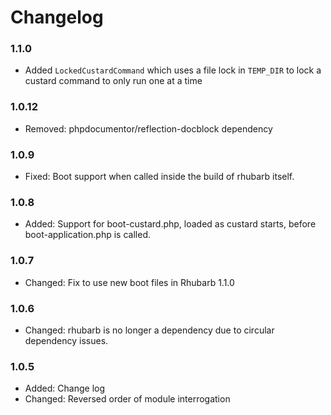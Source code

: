# Changelog

### 1.1.0

* Added `LockedCustardCommand` which uses a file lock in `TEMP_DIR` to lock a custard command to only run one at a time

### 1.0.12

* Removed: phpdocumentor/reflection-docblock dependency 

### 1.0.9

* Fixed:	Boot support when called inside the build of rhubarb itself.

### 1.0.8

* Added:	Support for boot-custard.php, loaded as custard starts, before boot-application.php is called.

### 1.0.7

* Changed:	Fix to use new boot files in Rhubarb 1.1.0

### 1.0.6

* Changed:   	rhubarb is no longer a dependency due to circular dependency issues.

### 1.0.5

* Added: 	Change log
* Changed:	Reversed order of module interrogation

